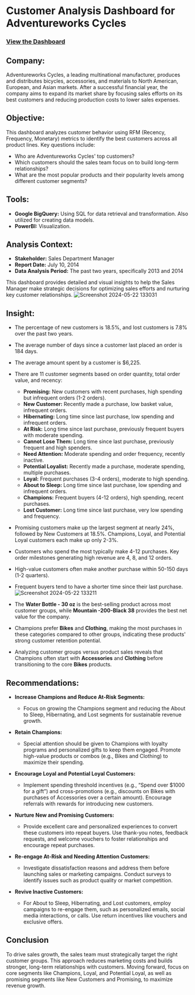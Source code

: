# Customer Analysis Dashboard for Adventureworks Cycles
### [View the Dashboard](https://project.novypro.com/P0z7tU)

## Company:
Adventureworks Cycles, a leading multinational manufacturer, produces and distributes bicycles, accessories, and materials to North American, European, and Asian markets. After a successful financial year, the company aims to expand its market share by focusing sales efforts on its best customers and reducing production costs to lower sales expenses.

## Objective:
This dashboard analyzes customer behavior using RFM (Recency, Frequency, Monetary) metrics to identify the best customers across all product lines. Key questions include:
- Who are Adventureworks Cycles' top customers?
- Which customers should the sales team focus on to build long-term relationships?
- What are the most popular products and their popularity levels among different customer segments?

## Tools:
- **Google BigQuery:** Using SQL for data retrieval and transformation. Also utilized for creating data models.
- **PowerBI:** Visualization.
  
## Analysis Context:
- **Stakeholder:** Sales Department Manager
- **Report Date:** July 10, 2014
- **Data Analysis Period:** The past two years, specifically 2013 and 2014

This dashboard provides detailed and visual insights to help the Sales Manager make strategic decisions for optimizing sales efforts and nurturing key customer relationships.
![Screenshot 2024-05-22 133031](https://github.com/thanhloc81/Customer-segmentation/assets/151768013/77737c82-863d-48d4-b3c9-de929a435c8a)
## Insight:
- The percentage of new customers is 18.5%, and lost customers is 7.8% over the past two years.
- The average number of days since a customer last placed an order is 184 days.
- The average amount spent by a customer is $6,225.
- There are 11 customer segments based on order quantity, total order value, and recency:
  - **Promising:** New customers with recent purchases, high spending but infrequent orders (1-2 orders).
  - **New Customer:** Recently made a purchase, low basket value, infrequent orders.
  - **Hibernating:** Long time since last purchase, low spending and infrequent orders.
  - **At Risk:** Long time since last purchase, previously frequent buyers with moderate spending.
  - **Cannot Lose Them:** Long time since last purchase, previously frequent and high spenders.
  - **Need Attention:** Moderate spending and order frequency, recently inactive.
  - **Potential Loyalist:** Recently made a purchase, moderate spending, multiple purchases.
  - **Loyal:** Frequent purchases (3-4 orders), moderate to high spending.
  - **About to Sleep:** Long time since last purchase, low spending and infrequent orders.
  - **Champions:** Frequent buyers (4-12 orders), high spending, recent purchases.
  - **Lost Customer:** Long time since last purchase, very low spending and frequency.

- Promising customers make up the largest segment at nearly 24%, followed by New Customers at 18.5%. Champions, Loyal, and Potential Loyal customers each make up only 2-3%.
- Customers who spend the most typically make 4-12 purchases. Key order milestones generating high revenue are 4, 8, and 12 orders.
- High-value customers often make another purchase within 50-150 days (1-2 quarters).
- Frequent buyers tend to have a shorter time since their last purchase.
![Screenshot 2024-05-22 133211](https://github.com/thanhloc81/Customer-segmentation/assets/151768013/369e7136-32f7-4008-bb8e-5e4813533427)
- The **Water Bottle - 30 oz** is the best-selling product across most customer groups, while **Mountain -200-Black 38** provides the best net value for the company.
- Champions prefer **Bikes** and **Clothing**, making the most purchases in these categories compared to other groups, indicating these products' strong customer retention potential.
- Analyzing customer groups versus product sales reveals that Champions often start with **Accessories** and **Clothing** before transitioning to the core **Bikes** products.

## Recommendations:
- **Increase Champions and Reduce At-Risk Segments:**
  - Focus on growing the Champions segment and reducing the About to Sleep, Hibernating, and Lost segments for sustainable revenue growth.
  
- **Retain Champions:**
  - Special attention should be given to Champions with loyalty programs and personalized gifts to keep them engaged. Promote high-value products or combos (e.g., Bikes and Clothing) to maximize their spending.

- **Encourage Loyal and Potential Loyal Customers:**
  - Implement spending threshold incentives (e.g., “Spend over $1000 for a gift”) and cross-promotions (e.g., discounts on Bikes with purchases of Accessories over a certain amount). Encourage referrals with rewards for introducing new customers.

- **Nurture New and Promising Customers:**
  - Provide excellent care and personalized experiences to convert these customers into repeat buyers. Use thank-you notes, feedback requests, and welcome vouchers to foster relationships and encourage repeat purchases.

- **Re-engage At-Risk and Needing Attention Customers:**
  - Investigate dissatisfaction reasons and address them before launching sales or marketing campaigns. Conduct surveys to identify issues such as product quality or market competition.

- **Revive Inactive Customers:**
  - For About to Sleep, Hibernating, and Lost customers, employ campaigns to re-engage them, such as personalized emails, social media interactions, or calls. Use return incentives like vouchers and exclusive offers.

## Conclusion
To drive sales growth, the sales team must strategically target the right customer groups. This approach reduces marketing costs and builds stronger, long-term relationships with customers. Moving forward, focus on core segments like Champions, Loyal, and Potential Loyal, as well as promising segments like New Customers and Promising, to maximize revenue growth.

